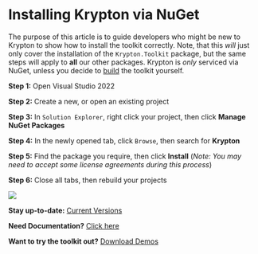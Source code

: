 # Installing Krypton via NuGet

The purpose of this article is to guide developers who might be new to Krypton to show how to install the toolkit correctly. Note, that this _will_ just only cover the installation of the `Krypton.Toolkit` package, but the same steps will apply to **all** our other packages. Krypton is _only_ serviced via NuGet, unless you decide to [build](https://krypton-suite.github.io/Standard-Toolkit-Online-Help/Source/Help/Output/articles/Contributing/How-to-Build.html) the toolkit yourself.

**Step 1:** Open Visual Studio 2022

**Step 2:** Create a new, or open an existing project

**Step 3:** In `Solution Explorer`, right click your project, then click **Manage NuGet Packages**

**Step 4:** In the newly opened tab, click `Browse`, then search for **Krypton**

**Step 5:** Find the package you require, then click **Install** (_Note: You may need to accept some license agreements during this process_)

**Step 6:** Close all tabs, then rebuild your projects

![](https://github.com/Krypton-Suite/Documentation/blob/main/Assets/Miscellaneous/InstallingKrypton.gif?raw=true)

**Stay up-to-date:** [Current Versions](https://github.com/Krypton-Suite/Documentation)

**Need Documentation?** [Click here](https://github.com/Krypton-Suite/Help-Files/releases)

**Want to try the toolkit out?** [Download Demos](https://github.com/Krypton-Suite/Releases/releases)